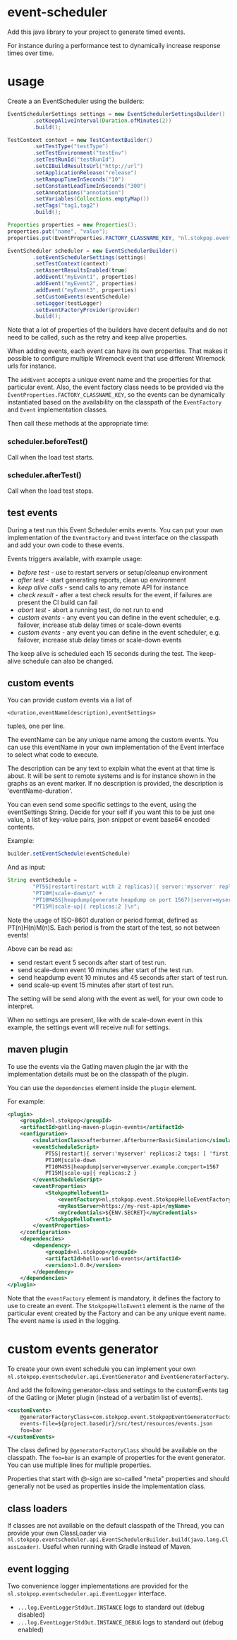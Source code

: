 # event-scheduler

Add this java library to your project to generate timed events.

For instance during a performance test to dynamically increase response times over time.

# usage

Create a an EventScheduler using the builders:

```java
EventSchedulerSettings settings = new EventSchedulerSettingsBuilder()
        .setKeepAliveInterval(Duration.ofMinutes(2))
        .build();

TestContext context = new TestContextBuilder()
        .setTestType("testType")
        .setTestEnvironment("testEnv")
        .setTestRunId("testRunId")
        .setCIBuildResultsUrl("http://url")
        .setApplicationRelease("release")
        .setRampupTimeInSeconds("10")
        .setConstantLoadTimeInSeconds("300")
        .setAnnotations("annotation")
        .setVariables(Collections.emptyMap())
        .setTags("tag1,tag2")
        .build();

Properties properties = new Properties();
properties.put("name", "value");
properties.put(EventProperties.FACTORY_CLASSNAME_KEY, "nl.stokpop.eventscheduler.event.EventFactoryDefault");

EventScheduler scheduler = new EventSchedulerBuilder()
        .setEventSchedulerSettings(settings)
        .setTestContext(context)
        .setAssertResultsEnabled(true)
        .addEvent("myEvent1", properties)
        .addEvent("myEvent2", properties)
        .addEvent("myEvent3", properties)
        .setCustomEvents(eventSchedule)
        .setLogger(testLogger)
        .setEventFactoryProvider(provider)
        .build();
```

Note that a lot of properties of the builders have decent defaults 
and do not need to be called, such as the retry and keep alive properties.

When adding events, each event can have its own properties. That makes it possible
to configure multiple Wiremock event that use different Wiremock urls for instance. 

The `addEvent` accepts a unique event name and the properties for that particular event.
Also, the event factory class needs to be provided via the `EventProperties.FACTORY_CLASSNAME_KEY`, 
so the events can be dynamically instantiated based on the availability on the classpath
of the `EventFactory` and `Event` implementation classes.
 
Then call these methods at the appropriate time:

### scheduler.beforeTest()
Call when the load test starts. 

### scheduler.afterTest()
Call when the load test stops. 

## test events

During a test run this Event Scheduler emits events. You can put
your own implementation of the `EventFactory` and `Event` interface on the classpath
and add your own code to these events.

Events triggers available, with example usage:
* _before test_ - use to restart servers or setup/cleanup environment
* _after test_ - start generating reports, clean up environment
* _keep alive calls_ - send calls to any remote API for instance
* _check result_ - after a test check results for the event, if failures are present the CI build can fail 
* _abort test_ - abort a running test, do not run to end
* _custom events_ - any event you can define in the event scheduler, e.g. failover, increase stub delay times or scale-down events 
* _custom events_ - any event you can define in the event scheduler, e.g. failover, increase stub delay times or scale-down events 

The keep alive is scheduled each 15 seconds during the test. The keep-alive schedule can also be changed.
	
## custom events

You can provide custom events via a list of 

    <duration,eventName(description),eventSettings> 

tuples, one per line.

The eventName can be any unique name among the custom events. You can use this eventName
in your own implementation of the Event interface to select what code to execute.

The description can be any text to explain what the event at that time is about. It will
be sent to remote systems and is for instance shown in the graphs as an event marker. 
If no description is provided, the description is 'eventName-duration'.

You can even send some specific settings to the event, using the eventSettings String.
Decide for your self if you want this to be just one value, a list of key-value pairs, 
json snippet or event base64 encoded contents.

Example:

```java
builder.setEventSchedule(eventSchedule)
```    
And as input:

```java
String eventSchedule =
        "PT5S|restart(restart with 2 replicas)|{ server:'myserver' replicas:2 tags: [ 'first', 'second' ] }\n" +
        "PT10M|scale-down\n" +
        "PT10M45S|heapdump(generate heapdump on port 1567)|server=myserver.example.com;port=1567\n" +
        "PT15M|scale-up|{ replicas:2 }\n";
```

Note the usage of ISO-8601 duration or period format, defined as PT(n)H(n)M(n)S.
Each period is from the start of the test, so not between events!

Above can be read as: 
* send restart event 5 seconds after start of test run. 
* send scale-down event 10 minutes after start of the test run.
* send heapdump event 10 minutes and 45 seconds after start of test run.
* send scale-up event 15 minutes after start of test run.

The setting will be send along with the event as well, for your own code to interpret.

When no settings are present, like with de scale-down event in this example, the settings
event will receive null for settings.

## maven plugin

To use the events via the Gatling maven plugin the jar with the
implementation details must be on the classpath of the plugin.

You can use the `dependencies` element inside the `plugin` element.

For example:

```xml 
<plugin>
    <groupId>nl.stokpop</groupId>
    <artifactId>gatling-maven-plugin-events</artifactId>
    <configuration>
        <simulationClass>afterburner.AfterburnerBasicSimulation</simulationClass>
        <eventScheduleScript>
            PT5S|restart|{ server:'myserver' replicas:2 tags: [ 'first', 'second' ] }
            PT10M|scale-down
            PT10M45S|heapdump|server=myserver.example.com;port=1567
            PT15M|scale-up|{ replicas:2 }
        </eventScheduleScript>
        <eventProperties>
            <StokpopHelloEvent1>
                <eventFactory>nl.stokpop.event.StokpopHelloEventFactory</eventFactory>
                <myRestServer>https://my-rest-api</myName>
                <myCredentials>${ENV.SECRET}</myCredentials>
            </StokpopHelloEvent1>
        </eventProperties>
    </configuration>
    <dependencies>
        <dependency>
            <groupId>nl.stokpop</groupId>
            <artifactId>hello-world-events</artifactId>
            <version>1.0.0</version>
        </dependency>
    </dependencies>
</plugin>
```

Note that the `eventFactory` element is mandatory, it defines the factory to use to create an event.
The `StokpopHelloEvent1` element is the name of the particular event created by the Factory and can be 
any unique event name. The event name is used in the logging. 

# custom events generator

To create your own event schedule you can implement your own
`nl.stokpop.eventscheduler.api.EventGenerator` and `EventGeneratorFactory`.

And add the following generator-class and settings to the customEvents tag
of the Gatling or jMeter plugin (instead of a verbatim list of events).

```xml
<customEvents>
    @generatorFactoryClass=com.stokpop.event.StokpopEventGeneratorFactory
    events-file=${project.basedir}/src/test/resources/events.json
    foo=bar
</customEvents>
```

The class defined by `@generatorFactoryClass` should be available on the classpath.
The `foo=bar` is an example of properties for the event generator.
You can use multiple lines for multiple properties.

Properties that start with @-sign are so-called "meta" properties and
should generally not be used as properties inside the implementation class.   

## class loaders
If classes are not available on the default classpath of the Thread, you can provide your
own ClassLoader via `nl.stokpop.eventscheduler.api.EventSchedulerBuilder.build(java.lang.ClassLoader)`.
Useful when running with Gradle instead of Maven.

## event logging
Two convenience logger implementations are provided for the `nl.stokpop.eventscheduler.api.EventLogger` interface.

* `...log.EventLoggerStdOut.INSTANCE` logs to standard out (debug disabled)
* `...log.EventLoggerStdOut.INSTANCE_DEBUG` logs to standard out (debug enabled)



